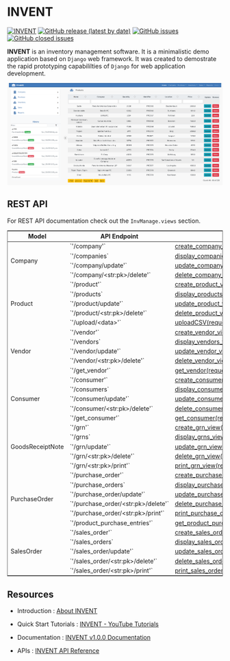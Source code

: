 # INVENT

[![INVENT](https://img.shields.io/badge/INVENT-python-blue)](#)
[![GitHub release (latest by date)](https://img.shields.io/github/v/release/JoshiGirish/InventoryManagement)](https://github.com/JoshiGirish/InventoryManagement/releases/tag/v1.0.0)
[![GitHub issues](https://img.shields.io/github/issues-raw/JoshiGirish/InventoryManagement?color=red)](https://github.com/JoshiGirish/InventoryManagement/issues)
[![GitHub closed issues](https://img.shields.io/github/issues-closed-raw/JoshiGirish/InventoryManagement?color=green)](https://github.com/JoshiGirish/InventoryManagement/issues?q=is%3Aissue+is%3Aclosed)


**INVENT** is an inventory management software. It is a minimalistic demo application based on `Django` web framework. It was created to demostrate the rapid prototyping capabililties of `Django` for web application development.

![INVENT](/docs/images/main.png)


## REST API

For REST API documentation check out the `InvManage.views` section.

<table style="border:1px solid dimgray;">
	<thead>
		<tr>
			<th>
				Model
			</th>
			<th>
				API Endpoint
			</th>
			<th>
				View
			</th>
		</tr>
	</thead>
	<tbody>
	<!-- Company APIs -->
		<tr>
			<td rowspan="4">
				Company
			</td>
			<td>
				`'/company'`
			</td>
			<td>
				<a href="https://inventory-management.readthedocs.io/en/latest/autoapi/InvManage/views/company_views/index.html#InvManage.views.company_views.create_company_view">create_company_view(request)</a>
			</td>
		</tr>
		<tr>
			<td>
				`'/companies`
			</td>
			<td>
				<a href="https://inventory-management.readthedocs.io/en/latest/autoapi/InvManage/views/company_views/index.html#InvManage.views.company_views.display_companies_view">display_companies_view(request)</a>
			</td>
		</tr>
		<tr>
			<td>
				`'/company/update'`
			</td>
			<td>
				<a href="https://inventory-management.readthedocs.io/en/latest/autoapi/InvManage/views/company_views/index.html#InvManage.views.company_views.update_company_view">update_company_view(request)</a>
			</td>
		</tr>
		<tr>
			<td>
				`'/company/&lt;str:pk&gt;/delete'`
			</td>
			<td>
				<a href="https://inventory-management.readthedocs.io/en/latest/autoapi/InvManage/views/company_views/index.html#InvManage.views.company_views.delete_company_view">delete_company_view(request, pk)</a>
			</td>
		</tr>
		<!-- Product APIs -->
		<tr>
			<td rowspan="5">
				Product
			</td>
			<td>
				`'/product'`
			</td>
			<td>
				<a href="https://inventory-management.readthedocs.io/en/latest/autoapi/InvManage/views/product_views/index.html#InvManage.views.product_views.create_product_view">create_product_view(request)</a>
			</td>
		</tr>
		<tr>
			<td>
				`'/products`
			</td>
			<td>
				<a href="https://inventory-management.readthedocs.io/en/latest/autoapi/InvManage/views/product_views/index.html#InvManage.views.product_views.display_products_view">display_products_view(request)</a>
			</td>
		</tr>
		<tr>
			<td>
				`'/product/update'`
			</td>
			<td>
				<a href="https://inventory-management.readthedocs.io/en/latest/autoapi/InvManage/views/product_views/index.html#InvManage.views.product_views.update_product_view">update_product_view(request)</a>
			</td>
		</tr>
		<tr>
			<td>
				`'/product/&lt;str:pk&gt;/delete'`
			</td>
			<td>
				<a href="https://inventory-management.readthedocs.io/en/latest/autoapi/InvManage/views/product_views/index.html#InvManage.views.product_views.delete_product_view">delete_product_view(request, pk)</a>
			</td>
		</tr>
		<tr>
			<td>
				`'/upload/&lt;data&gt;'`
			</td>
			<td>
				<a href="https://inventory-management.readthedocs.io/en/latest/autoapi/InvManage/views/product_views/index.html#InvManage.views.product_views.uploadCSV">uploadCSV(request, data)</a>
			</td>
		</tr>
		<!-- Vendor APIs -->
		<tr>
			<td rowspan="5">
				Vendor
			</td>
			<td>
				`'/vendor'`
			</td>
			<td>
				<a href="https://inventory-management.readthedocs.io/en/latest/autoapi/InvManage/views/vendor_views/index.html#InvManage.views.vendor_views.create_vendor_view">create_vendor_view(request)</a>
			</td>
		</tr>
		<tr>
			<td>
				`'/vendors`
			</td>
			<td>
				<a href="https://inventory-management.readthedocs.io/en/latest/autoapi/InvManage/views/vendor_views/index.html#InvManage.views.vendor_views.display_vendors_view">display_vendors_view(request)</a>
			</td>
		</tr>
		<tr>
			<td>
				`'/vendor/update'`
			</td>
			<td>
				<a href="https://inventory-management.readthedocs.io/en/latest/autoapi/InvManage/views/vendor_views/index.html#InvManage.views.vendor_views.update_vendor_view">update_vendor_view(request)</a>
			</td>
		</tr>
		<tr>
			<td>
				`'/vendor/&lt;str:pk&gt;/delete'`
			</td>
			<td>
				<a href="https://inventory-management.readthedocs.io/en/latest/autoapi/InvManage/views/vendor_views/index.html#InvManage.views.vendor_views.delete_vendor_view">delete_vendor_view(request, pk)</a>
			</td>
		</tr>
		<tr>
			<td>
				`'/get_vendor'`
			</td>
			<td>
				<a href="https://inventory-management.readthedocs.io/en/latest/autoapi/InvManage/views/vendor_views/index.html#InvManage.views.vendor_views.get_vendor">get_vendor(request)</a>
			</td>
		</tr>
		<!-- Consumer APIs -->
		<tr>
			<td rowspan="5">
				Consumer
			</td>
			<td>
				`'/consumer'`
			</td>
			<td>
				<a href="https://inventory-management.readthedocs.io/en/latest/autoapi/InvManage/views/consumer_views/index.html#InvManage.views.consumer_views.create_consumer_view">create_consumer_view(request)</a>
			</td>
		</tr>
		<tr>
			<td>
				`'/consumers`
			</td>
			<td>
				<a href="https://inventory-management.readthedocs.io/en/latest/autoapi/InvManage/views/consumer_views/index.html#InvManage.views.consumer_views.display_consumers_view">display_consumers_view(request)</a>
			</td>
		</tr>
		<tr>
			<td>
				`'/consumer/update'`
			</td>
			<td>
				<a href="https://inventory-management.readthedocs.io/en/latest/autoapi/InvManage/views/consumer_views/index.html#InvManage.views.consumer_views.update_consumer_view">update_consumer_view(request)</a>
			</td>
		</tr>
		<tr>
			<td>
				`'/consumer/&lt;str:pk&gt;/delete'`
			</td>
			<td>
				<a href="https://inventory-management.readthedocs.io/en/latest/autoapi/InvManage/views/consumer_views/index.html#InvManage.views.consumer_views.delete_consumer_view">delete_consumer_view(request, pk)</a>
			</td>
		</tr>
		<tr>
			<td>
				`'/get_consumer'`
			</td>
			<td>
				<a href="https://inventory-management.readthedocs.io/en/latest/autoapi/InvManage/views/consumer_views/index.html#InvManage.views.consumer_views.get_consumer">get_consumer(request)</a>
			</td>
		</tr>
		<!-- GRN APIs -->
		<tr>
			<td rowspan="5">
				GoodsReceiptNote
			</td>
			<td>
				`'/grn'`
			</td>
			<td>
				<a href="https://inventory-management.readthedocs.io/en/latest/autoapi/InvManage/views/goods_receipt_note_views/index.html#InvManage.views.goods_receipt_note_views.create_grn_view">create_grn_view(request)</a>
			</td>
		</tr>
		<tr>
			<td>
				`'/grns`
			</td>
			<td>
				<a href="https://inventory-management.readthedocs.io/en/latest/autoapi/InvManage/views/goods_receipt_note_views/index.html#InvManage.views.goods_receipt_note_views.display_grns_view">display_grns_view(request)</a>
			</td>
		</tr>
		<tr>
			<td>
				`'/grn/update'`
			</td>
			<td>
				<a href="https://inventory-management.readthedocs.io/en/latest/autoapi/InvManage/views/goods_receipt_note_views/index.html#InvManage.views.goods_receipt_note_views.update_grn_view">update_grn_view(request)</a>
			</td>
		</tr>
		<tr>
			<td>
				`'/grn/&lt;str:pk&gt;/delete'`
			</td>
			<td>
				<a href="https://inventory-management.readthedocs.io/en/latest/autoapi/InvManage/views/goods_receipt_note_views/index.html#InvManage.views.goods_receipt_note_views.delete_grn_view">delete_grn_view(request, pk)</a>
			</td>
		</tr>
		<tr>
			<td>
				`'/grn/&lt;str:pk&gt;/print'`
			</td>
			<td>
				<a href="https://inventory-management.readthedocs.io/en/latest/autoapi/InvManage/views/goods_receipt_note_views/index.html#InvManage.views.goods_receipt_note_views.print_grn_view">print_grn_view(request, pk)</a>
			</td>
		</tr>
		<!-- PO APIs -->
		<tr>
			<td rowspan="6">
				PurchaseOrder
			</td>
			<td>
				`'/purchase_order'`
			</td>
			<td>
				<a href="https://inventory-management.readthedocs.io/en/latest/autoapi/InvManage/views/purchase_order_views/index.html#InvManage.views.purchase_order_views.create_purchase_order_view">create_purchase_order_view(request)</a>
			</td>
		</tr>
		<tr>
			<td>
				`'/purchase_orders`
			</td>
			<td>
				<a href="https://inventory-management.readthedocs.io/en/latest/autoapi/InvManage/views/purchase_order_views/index.html#InvManage.views.purchase_order_views.display_purchase_orders_view">display_purchase_orders_view(request)</a>
			</td>
		</tr>
		<tr>
			<td>
				`'/purchase_order/update'`
			</td>
			<td>
				<a href="https://inventory-management.readthedocs.io/en/latest/autoapi/InvManage/views/purchase_order_views/index.html#InvManage.views.purchase_order_views.update_purchase_order_view">update_purchase_order_view(request)</a>
			</td>
		</tr>
		<tr>
			<td>
				`'/purchase_order/&lt;str:pk&gt;/delete'`
			</td>
			<td>
				<a href="https://inventory-management.readthedocs.io/en/latest/autoapi/InvManage/views/purchase_order_views/index.html#InvManage.views.purchase_order_views.delete_purchase_order_view">delete_purchase_order_view(request, pk)</a>
			</td>
		</tr>
		<tr>
			<td>
				`'/purchase_order/&lt;str:pk&gt;/print'`
			</td>
			<td>
				<a href="https://inventory-management.readthedocs.io/en/latest/autoapi/InvManage/views/purchase_order_views/index.html#InvManage.views.purchase_order_views.print_purchase_order_view">print_purchase_order_view(request, pk)</a>
			</td>
		</tr>
		<tr>
			<td>
				`'/product_purchase_entries'`
			</td>
			<td>
				<a href="https://inventory-management.readthedocs.io/en/latest/autoapi/InvManage/views/purchase_order_views/index.html#InvManage.views.purchase_order_views.get_product_purchase_entries_view">get_product_purchase_entries_view(request)</a>
			</td>
		</tr>
		<!-- SO APIs -->
		<tr>
			<td rowspan="6">
				SalesOrder
			</td>
			<td>
				`'/sales_order'`
			</td>
			<td>
				<a href="https://inventory-management.readthedocs.io/en/latest/autoapi/InvManage/views/sales_order_views/index.html#InvManage.views.sales_order_views.create_sales_order_view">create_sales_order_view(request)</a>
			</td>
		</tr>
		<tr>
			<td>
				`'/sales_orders`
			</td>
			<td>
				<a href="https://inventory-management.readthedocs.io/en/latest/autoapi/InvManage/views/sales_order_views/index.html#InvManage.views.sales_order_views.display_sales_orders_view">display_sales_orders_view(request)</a>
			</td>
		</tr>
		<tr>
			<td>
				`'/sales_order/update'`
			</td>
			<td>
				<a href="https://inventory-management.readthedocs.io/en/latest/autoapi/InvManage/views/sales_order_views/index.html#InvManage.views.sales_order_views.update_sales_order_view">update_sales_order_view(request)</a>
			</td>
		</tr>
		<tr>
			<td>
				`'/sales_order/&lt;str:pk&gt;/delete'`
			</td>
			<td>
				<a href="https://inventory-management.readthedocs.io/en/latest/autoapi/InvManage/views/sales_order_views/index.html#InvManage.views.sales_order_views.delete_sales_order_view">delete_sales_order_view(request, pk)</a>
			</td>
		</tr>
		<tr>
			<td>
				`'/sales_order/&lt;str:pk&gt;/print'`
			</td>
			<td>
				<a href="https://inventory-management.readthedocs.io/en/latest/autoapi/InvManage/views/sales_order_views/index.html#InvManage.views.sales_order_views.print_sales_order_view">print_sales_order_view(request, pk)</a>
			</td>
		</tr>
	</tbody>
</table>

## Resources

- Introduction : [About INVENT](https://inventory-management.readthedocs.io/en/latest/about.html)

- Quick Start Tutorials : [INVENT - YouTube Tutorials](https://inventory-management.readthedocs.io/en/latest/tutorials.html)

- Documentation : [INVENT v1.0.0 Documentation](https://inventory-management.readthedocs.io/en/latest/index.html)

- APIs : [INVENT API Reference](https://inventory-management.readthedocs.io/en/latest/autoapi/index.html)

